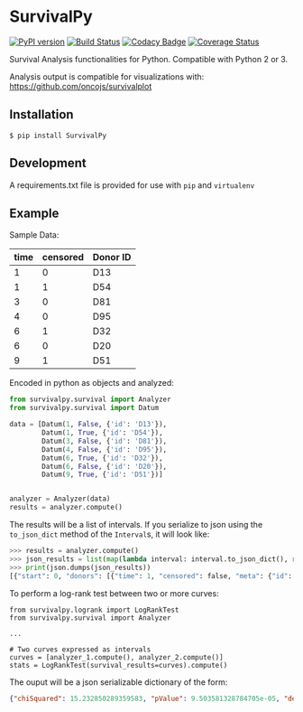 # SurvivalPy
[![PyPI version](https://badge.fury.io/py/SurvivalPy.svg)](https://badge.fury.io/py/SurvivalPy)
[![Build Status](https://travis-ci.org/andricDu/SurvivalPy.svg?branch=master)](https://travis-ci.org/andricDu/SurvivalPy)
[![Codacy Badge](https://api.codacy.com/project/badge/Grade/83429cb40db54f918cb402da4bee0318)](https://www.codacy.com/app/icgc-dcc/SurvivalPy?utm_source=github.com&amp;utm_medium=referral&amp;utm_content=andricDu/SurvivalPy&amp;utm_campaign=Badge_Grade)
[![Coverage Status](https://coveralls.io/repos/github/andricDu/SurvivalPy/badge.svg?branch=master)](https://coveralls.io/github/andricDu/SurvivalPy?branch=master)

Survival Analysis functionalities for Python. Compatible with Python 2 or 3. 

Analysis output is compatible for visualizations with: https://github.com/oncojs/survivalplot

## Installation
`$ pip install SurvivalPy`

## Development 
A requirements.txt file is provided for use with `pip` and `virtualenv`

## Example

Sample Data:

time | censored | Donor ID |
----|------|------|
1 | 0  | D13
1 | 1  | D54
3 | 0  | D81
4 | 0  | D95
6 | 1  | D32
6 | 0  | D20
9 | 1  | D51

Encoded in python as objects and analyzed:

```python
from survivalpy.survival import Analyzer
from survivalpy.survival import Datum

data = [Datum(1, False, {'id': 'D13'}),
        Datum(1, True, {'id': 'D54'}),
        Datum(3, False, {'id': 'D81'}),
        Datum(4, False, {'id': 'D95'}),
        Datum(6, True, {'id': 'D32'}),
        Datum(6, False, {'id': 'D20'}),
        Datum(9, True, {'id': 'D51'})]


analyzer = Analyzer(data)
results = analyzer.compute()
```

The results will be a list of intervals. If you serialize to json using the `to_json_dict` method of the `Interval`s, it will look like:
```python
>>> results = analyzer.compute()
>>> json_results = list(map(lambda interval: interval.to_json_dict(), results))
>>> print(json.dumps(json_results))
[{"start": 0, "donors": [{"time": 1, "censored": false, "meta": {"id": "D13"}}, {"time": 1, "censored": true, "meta": {"id": "D54"}}], "censored": 1, "died": 1, "cumulativeSurvival": 1, "end": 1}, {"start": 0, "donors": [{"time": 3, "censored": false, "meta": {"id": "D81"}}], "censored": 0, "died": 1, "cumulativeSurvival": 0.8333333333333334, "end": 3}, {"start": 0, "donors": [{"time": 4, "censored": false, "meta": {"id": "D95"}}], "censored": 0, "died": 1, "cumulativeSurvival": 0.8, "end": 4}, {"start": 0, "donors": [{"time": 6, "censored": true, "meta": {"id": "D32"}}, {"time": 6, "censored": false, "meta": {"id": "D20"}}], "censored": 1, "died": 1, "cumulativeSurvival": 0.75, "end": 6}, {"start": 0, "donors": [], "censored": 0, "died": 0, "cumulativeSurvival": 0, "end": 6}]
```

To perform a log-rank test between two or more curves:
```
from survivalpy.logrank import LogRankTest
from survivalpy.survival import Analyzer

...

# Two curves expressed as intervals
curves = [analyzer_1.compute(), analyzer_2.compute()]
stats = LogRankTest(survival_results=curves).compute()
```
The ouput will be a json serializable dictionary of the form:
```json
{"chiSquared": 15.232850289359583, "pValue": 9.503581328784705e-05, "degreesFreedom": 1}
```
